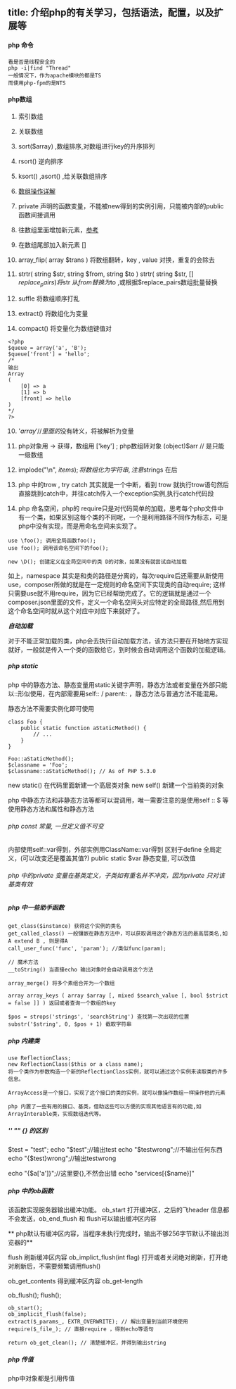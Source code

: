 title: 介绍php的有关学习，包括语法，配置，以及扩展等
----
#### php 命令
```
看是否是线程安全的
php -i|find "Thread"
一般情况下，作为apache模块的都是TS
而使用php-fpm的是NTS
```

#### php数组
1. 索引数组
2. 关联数组
3. sort($array) ,数组排序,对数组进行key的升序排列
4. rsort() 逆向排序	
5. ksort() ,asort() ,给关联数组排序
6. [数组操作详解](http://blog.163.com/inewzou@yeah/blog/static/131005870201111102947591/)

7. private 声明的函数变量，不能被new得到的实例引用，只能被内部的public函数间接调用
8. 往数组里面增加新元素，[参考](http://www.php230.com/1410670681.html)
9. 在数组尾部加入新元素 []
10. array_flip( array $trans )  将数组翻转，key , value 对换，重复的会除去
11. strtr( string $str, string $from, string $to ) 
    strtr( string $str, [] $replace_pairs ) 
    将$str 从$from 替换为$to ,或根据$replace_pairs数组批量替换
12. suffle 将数组顺序打乱
13. extract() 将数组化为变量
14. compact() 将变量化为数组键值对

```
<?php
$queue = array('a', 'B');
$queue['front'] = 'hello';
/*
输出
Array
(
    [0] => a
    [1] => b
    [front] => hello  
)
*/
?>
```

10. '$array' //里面的$没有转义，将被解析为变量

11. php对象用 -> 获得，数组用 ['key'] ; php数组转对象 (object)$arr // 是只能一级数组

12. implode("\n", $items) ;  将数组化为字符串, 注意$strings 在后

13. php 中的trow , try catch 其实就是一个中断，看到 trow 就执行trow语句然后直接跳到catch中，并往catch传入一个exception实例,执行catch代码段

14. php 命名空间，php的 require只是对代码简单的加载，思考每个php文件中有一个类，如果区别这每个类的不同呢，一个是利用路径不同作为标志，可是php中没有实现，而是用命名空间来实现了。
```
use \foo(); 调用全局函数foo();
use foo(); 调用该命名空间下的foo();

new \D(); 创建定义在全局空间中的类 D的对象，如果没有就尝试自动加载
```

如上，namespace 其实是和类的路径是分离的，每次require后还需要从新使用use，composer所做的就是在一定规则的命名空间下实现类的自动require; 这样只需要use就不用require，因为它已经帮助完成了。它的逻辑就是通过一个composer.json里面的文件，定义一个命名空间头对应特定的全局路径,然后用到这个命名空间时就从这个对应中对应下来就好了。

***自动加载***

对于不能正常加载的类，php会去执行自动加载方法，该方法只要在开始地方实现就好，一般就是传入一个类的函数给它，到时候会自动调用这个函数的加载逻辑。

##### php static

php 中的静态方法、静态变量用static关键字声明，静态方法或者变量在外部只能以::形似使用，在内部需要用self:: / parent:: ，静态方法与普通方法不能混用。

静态方法不需要实例化即可使用
```
class Foo {
    public static function aStaticMethod() {
        // ...
    }
}

Foo::aStaticMethod();
$classname = 'Foo';
$classname::aStaticMethod(); // As of PHP 5.3.0
```

new static() 在代码里面新建一个高层类对象
new self() 新建一个当前类的对象

php 中静态方法和非静态方法等都可以混调用，唯一需要注意的是使用self :: $ 等使用静态方法和属性和静态方法

###### php const 常量, 一旦定义值不可变
内部使用self::var得到，外部实例用ClassName::var得到
区别于define 全局定义，(可以改变还是覆盖其值?)
public static $var 静态变量, 可以改值

###### php 中的private 变量在基类定义，子类如有重名并不冲突，因为private 只对该基类有效

##### php 中一些助手函数

```
get_class($instance) 获得这个实例的类名
get_called_class() 一般镶嵌在静态方法中，可以获取调用这个静态方法的最高层类名,如A extend B , 则是得A
call_user_func('func', 'param'); //类似func(param);

// 魔术方法
__toString() 当直接echo 输出对象时会自动调用这个方法

array_merge() 将多个素组合并为一个数组

array array_keys ( array $array [, mixed $search_value [, bool $strict = false ]] ) 返回或者查询一个数组的key

$pos = strops('strings', 'searchString') 查找第一次出现的位置
substr('$string', 0, $pos + 1) 截取字符串
```

##### php 内建类

```
use ReflectionClass;
new ReflectionClass($this or a class name);
将一个类作为参数构造一个新的ReflectionClass实例，就可以通过这个实例来读取类的许多信息。

ArrayAccess是一个接口，实现了这个接口的类的实例，就可以像操作数组一样操作他的元素

php 内置了一些有用的接口、基类，借助这些可以方便的实现其他语言有的功能,如ArrayInterable类，实现数组迭代等。
```

##### '' "" {} 的区别

$test = "test";
echo "$test";//输出test
echo "$testwrong";//不输出任何东西
echo "{$test}wrong";//输出testwrong

echo "{$a['a']}";//这里要{},不然会出错
echo "services[{$name}]"

##### php 中的ob函数

该函数实现服务器输出缓冲功能。
ob_start 打开缓冲区，之后的飞header 信息都不会发送，ob_end_flush 和 flush可以输出缓冲区内容

** php默认有缓冲区内容，当程序未执行完成时，输出不够256字节默认不输出浏览器的**

flush 刷新缓冲区内容
ob_implict_flush(int flag) 打开或者关闭绝对刷新，打开绝对刷新后，不需要频繁调用flush()

ob_get_contents 得到缓冲区内容
ob_get-length

ob_flush();
flush();
```
ob_start();
ob_implicit_flush(false);
extract($_params_, EXTR_OVERWRITE); // 解出变量到当前环境使用
require($_file_); // 直接require ，得到echo等语句

return ob_get_clean(); // 清楚缓冲区，并得到输出string
```
##### php 传值
php中对象都是引用传值

